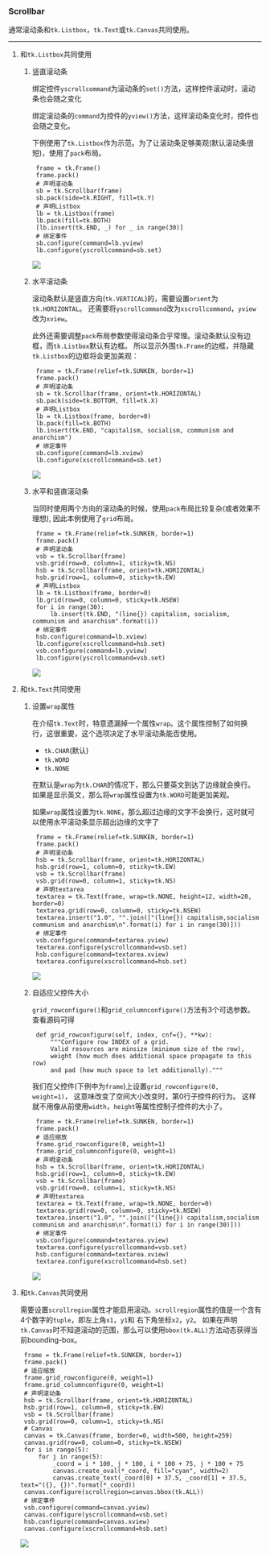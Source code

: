 ### Scrollbar 

通常滚动条和`tk.Listbox`，`tk.Text`或`tk.Canvas`共同使用。

--------------------------------------

1. 和`tk.Listbox`共同使用
    
    1. 竖直滚动条

        绑定控件`yscrollcommand`为滚动条的`set()`方法，这样控件滚动时，滚动条也会随之变化
        
        绑定滚动条的`command`为控件的`yview()`方法，这样滚动条变化时，控件也会随之变化。
        
        下例使用了`tk.Listbox`作为示范。为了让滚动条足够美观(默认滚动条很短)，使用了`pack`布局。
        
            frame = tk.Frame()
            frame.pack()
            # 声明滚动条
            sb = tk.Scrollbar(frame)
            sb.pack(side=tk.RIGHT, fill=tk.Y)
            # 声明Listbox
            lb = tk.Listbox(frame)
            lb.pack(fill=tk.BOTH)
            [lb.insert(tk.END, _) for _ in range(30)]
            # 绑定事件
            sb.configure(command=lb.yview)
            lb.configure(yscrollcommand=sb.set)
        
        ![](static/4639c9eda1da87ba0c88b9adafbe9d22.png)
        
    2. 水平滚动条
    
        滚动条默认是竖直方向(`tk.VERTICAL`)的，需要设置`orient`为`tk.HORIZONTAL`。
        还需要将`yscrollcommand`改为`xscrollcommand`，`yview`改为`xview`。
        
        此外还需要调整`pack`布局参数使得滚动条合乎常理。滚动条默认没有边框，而`tk.Listbox`默认有边框。
        所以显示外围`tk.Frame`的边框，并隐藏`tk.Listbox`的边框将会更加美观：
        
            frame = tk.Frame(relief=tk.SUNKEN, border=1)
            frame.pack()
            # 声明滚动条
            sb = tk.Scrollbar(frame, orient=tk.HORIZONTAL)
            sb.pack(side=tk.BOTTOM, fill=tk.X)
            # 声明Listbox
            lb = tk.Listbox(frame, border=0)
            lb.pack(fill=tk.BOTH)
            lb.insert(tk.END, "capitalism, socialism, communism and anarchism")
            # 绑定事件
            sb.configure(command=lb.xview)
            lb.configure(xscrollcommand=sb.set)
            
        ![](static/2038eab3f5e6b7a47d192e846c1a2a80.png)
        
    3. 水平和竖直滚动条
        
        当同时使用两个方向的滚动条的时候，使用`pack`布局比较复杂(或者效果不理想),
        因此本例使用了`grid`布局。
        
            frame = tk.Frame(relief=tk.SUNKEN, border=1)
            frame.pack()
            # 声明滚动条
            vsb = tk.Scrollbar(frame)
            vsb.grid(row=0, column=1, sticky=tk.NS)
            hsb = tk.Scrollbar(frame, orient=tk.HORIZONTAL)
            hsb.grid(row=1, column=0, sticky=tk.EW)
            # 声明Listbox
            lb = tk.Listbox(frame, border=0)
            lb.grid(row=0, column=0, sticky=tk.NSEW)
            for i in range(30):
                lb.insert(tk.END, "(line{}) capitalism, socialism, communism and anarchism".format(i))
            # 绑定事件
            hsb.configure(command=lb.xview)
            lb.configure(xscrollcommand=hsb.set)
            vsb.configure(command=lb.yview)
            lb.configure(yscrollcommand=vsb.set)
        
        ![](static/26fa6adb41e32ca969dc4975e6131b72.png)
        
2. 和`tk.Text`共同使用

    1. 设置`wrap`属性
        
        在介绍`tk.Text`时，特意遗漏掉一个属性`wrap`。这个属性控制了如何换行，这很重要，这个选项决定了水平滚动条能否使用。
        
        * `tk.CHAR`(默认)
        * `tk.WORD`
        * `tk.NONE`
        
        在默认是`wrap`为`tk.CHAR`的情况下，那么只要英文到达了边缘就会换行。
        如果是显示英文，那么将`wrap`属性设置为`tk.WORD`可能更加美观。
        
        如果`wrap`属性设置为`tk.NONE`，那么超过边缘的文字不会换行，这时就可以使用水平滚动条显示超出边缘的文字了
        
            frame = tk.Frame(relief=tk.SUNKEN, border=1)
            frame.pack()
            # 声明滚动条
            hsb = tk.Scrollbar(frame, orient=tk.HORIZONTAL)
            hsb.grid(row=1, column=0, sticky=tk.EW)
            vsb = tk.Scrollbar(frame)
            vsb.grid(row=0, column=1, sticky=tk.NS)
            # 声明textarea
            textarea = tk.Text(frame, wrap=tk.NONE, height=12, width=20, border=0)
            textarea.grid(row=0, column=0, sticky=tk.NSEW)
            textarea.insert("1.0", "".join(["(line{}) capitalism,socialism communism and anarchism\n".format(i) for i in range(30)]))
            # 绑定事件
            vsb.configure(command=textarea.yview)
            textarea.configure(yscrollcommand=vsb.set)
            hsb.configure(command=textarea.xview)
            textarea.configure(xscrollcommand=hsb.set)
            
        ![](static/3c525d8e214235849cf8755e939b8190.png)
        
    2. 自适应父控件大小
        
        `grid_rowconfigure()`和`grid_columnconfigure()`方法有3个可选参数。
        查看源码可得
        
            def grid_rowconfigure(self, index, cnf={}, **kw):
                """Configure row INDEX of a grid.
                Valid resources are minsize (minimum size of the row),
                weight (how much does additional space propagate to this row)
                and pad (how much space to let additionally)."""
        
        我们在父控件(下例中为`frame`)上设置`grid_rowconfigure(0, weight=1)`，
        这意味改变了空间大小改变时，第0行子控件的行为。
        这样就不用像从前使用`width`，`height`等属性控制子控件的大小了。
        
            frame = tk.Frame(relief=tk.SUNKEN, border=1)
            frame.pack()
            # 适应缩放
            frame.grid_rowconfigure(0, weight=1)
            frame.grid_columnconfigure(0, weight=1)
            # 声明滚动条
            hsb = tk.Scrollbar(frame, orient=tk.HORIZONTAL)
            hsb.grid(row=1, column=0, sticky=tk.EW)
            vsb = tk.Scrollbar(frame)
            vsb.grid(row=0, column=1, sticky=tk.NS)
            # 声明textarea
            textarea = tk.Text(frame, wrap=tk.NONE, border=0)
            textarea.grid(row=0, column=0, sticky=tk.NSEW)
            textarea.insert("1.0", "".join(["(line{}) capitalism,socialism communism and anarchism\n".format(i) for i in range(30)]))
            # 绑定事件
            vsb.configure(command=textarea.yview)
            textarea.configure(yscrollcommand=vsb.set)
            hsb.configure(command=textarea.xview)
            textarea.configure(xscrollcommand=hsb.set)
            
        ![](static/09e4bcb3273014d7e25b7f2b66211876.png)
        
3. 和`tk.Canvas`共同使用

    需要设置`scrollregion`属性才能启用滚动。`scrollregion`属性的值是一个含有4个数字的`tuple`，即左上角`x1`，`y1`和
    右下角坐标`x2`，`y2`。
    如果在声明`tk.Canvas`时不知道滚动的范围，那么可以使用`bbox(tk.ALL)`方法动态获得当前bounding-box。
    
        frame = tk.Frame(relief=tk.SUNKEN, border=1)
        frame.pack()
        # 适应缩放
        frame.grid_rowconfigure(0, weight=1)
        frame.grid_columnconfigure(0, weight=1)
        # 声明滚动条
        hsb = tk.Scrollbar(frame, orient=tk.HORIZONTAL)
        hsb.grid(row=1, column=0, sticky=tk.EW)
        vsb = tk.Scrollbar(frame)
        vsb.grid(row=0, column=1, sticky=tk.NS)
        # Canvas
        canvas = tk.Canvas(frame, border=0, width=500, height=259)
        canvas.grid(row=0, column=0, sticky=tk.NSEW)
        for i in range(5):
            for j in range(5):
                _coord = i * 100, j * 100, i * 100 + 75, j * 100 + 75
                canvas.create_oval(*_coord, fill="cyan", width=2)
                canvas.create_text(_coord[0] + 37.5, _coord[1] + 37.5, text="({}, {})".format(*_coord))
        canvas.configure(scrollregion=canvas.bbox(tk.ALL))
        # 绑定事件
        vsb.configure(command=canvas.yview)
        canvas.configure(yscrollcommand=vsb.set)
        hsb.configure(command=canvas.xview)
        canvas.configure(xscrollcommand=hsb.set)
        
    ![](static/541de1264ee0ba30040ceeaa3fbc953d.png)
